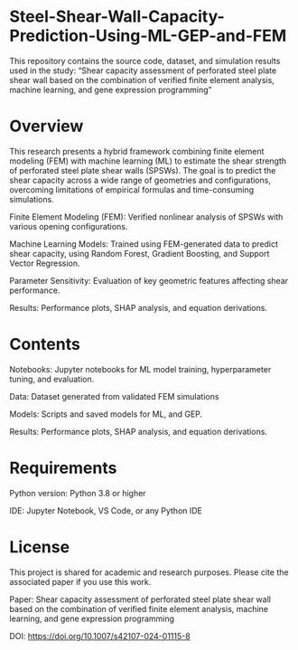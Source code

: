 # Steel-Shear-Wall-Capacity-Prediction-Using-ML-GEP-and-FEM

This repository contains the source code, dataset, and simulation results used in the study: “Shear capacity assessment of perforated steel plate shear wall based on the combination of verified finite element analysis, machine learning, and gene expression programming”

# **Overview**

This research presents a hybrid framework combining finite element modeling (FEM) with machine learning (ML) to estimate the shear strength of perforated steel plate shear walls (SPSWs). The goal is to predict the shear capacity across a wide range of geometries and configurations, overcoming limitations of empirical formulas and time-consuming simulations.

Finite Element Modeling (FEM): Verified nonlinear analysis of SPSWs with various opening configurations.

Machine Learning Models: Trained using FEM-generated data to predict shear capacity, using Random Forest, Gradient Boosting, and Support Vector Regression.

Parameter Sensitivity: Evaluation of key geometric features affecting shear performance.

Results: Performance plots, SHAP analysis, and equation derivations.

# **Contents**

Notebooks: Jupyter notebooks for ML model training, hyperparameter tuning, and evaluation.

Data: Dataset generated from validated FEM simulations

Models: Scripts and saved models for ML, and GEP.

Results: Performance plots, SHAP analysis, and equation derivations.

# **Requirements**

Python version: Python 3.8 or higher

IDE: Jupyter Notebook, VS Code, or any Python IDE

# **License**

This project is shared for academic and research purposes. Please cite the associated paper if you use this work.

Paper: Shear capacity assessment of perforated steel plate shear wall based on the combination of verified finite element analysis, machine learning, and gene expression programming

DOI: https://doi.org/10.1007/s42107-024-01115-8
